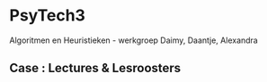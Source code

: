 # PsyTech3
Algoritmen en Heuristieken - werkgroep Daimy, Daantje, Alexandra

## Case : Lectures & Lesroosters
